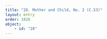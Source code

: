 ```yaml
---
title: "28. Mother and Child, No. 2 (C.53)"
layout: entry
order: 1028
object:
    - id: "28"
---
```

